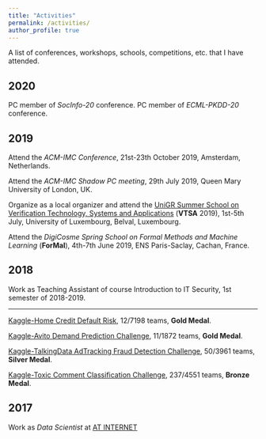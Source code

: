 ```yaml
---
title: "Activities"
permalink: /activities/
author_profile: true
---
```


A list of conferences, workshops, schools, competitions, etc. that I have attended. 

## 2020
PC member of *SocInfo-20* conference.
PC member of *ECML-PKDD-20* conference.

## 2019
Attend the *ACM-IMC Conference*, 21st-23th October 2019, Amsterdam, Netherlands.

Attend the *ACM-IMC Shadow PC meeting*, 29th July 2019, Queen Mary University of London, UK.

Organize as a local organizer and attend the [UniGR Summer School on Verification Technology, Systems and Applications](https://resources.mpi-inf.mpg.de/departments/rg1/conferences/vtsa19/) (**VTSA** 2019), 1st-5th July, University of Luxembourg, Belval, Luxembourg. 

Attend the *DigiCosme Spring School on Formal Methods and Machine Learning* (**ForMal**), 4th-7th June 2019, ENS Paris-Saclay, Cachan, France. 

## 2018

Work as Teaching Assistant of course Introduction to IT Security, 1st semester of 2018-2019.

---
[Kaggle-Home Credit Default Risk](https://www.kaggle.com/c/home-credit-default-risk/leaderboard), 12/7198 teams, **Gold Medal**.

[Kaggle-Avito Demand Prediction Challenge](https://www.kaggle.com/c/avito-demand-prediction/leaderboard), 11/1872 teams, **Gold Medal**.

[Kaggle-TalkingData AdTracking Fraud Detection Challenge](https://www.kaggle.com/c/talkingdata-adtracking-fraud-detection/leaderboard), 50/3961 teams, **Silver Medal**.

[Kaggle-Toxic Comment Classification Challenge](https://www.kaggle.com/c/jigsaw-toxic-comment-classification-challenge/leaderboard), 237/4551 teams, **Bronze Medal**.

## 2017

Work as *Data Scientist* at [AT INTERNET](https://www.atinternet.com/en/)
